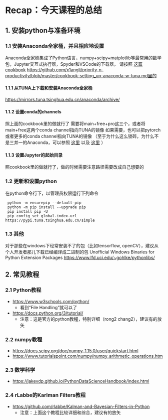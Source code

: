 # Recap：今天课程的总结

## 1. 安装python与准备环境

### 1.1 安装Anaconda全家桶，并且相应地设置
Anaconda全家桶集成了Python语言，numpy+scipy+matplotlib等最常用的数学包，Jupyter交互式执行器，Spyder和VSCode的下载器，
请按照 [这篇cookbook](cookbook-setting_up-anaconda-w-tuna.md) https://github.com/x1angli/priority-n-productivity/blob/master/cookbook-setting_up-anaconda-w-tuna.md里的

#### 1.1.1 从TUNA上下载和安装Anaconda全家桶
https://mirrors.tuna.tsinghua.edu.cn/anaconda/archive/

#### 1.1.2 设置conda的channels
照上面的cookbook里的做就行了
需要将main+free+pro这三个，或者将main+free这两个conda channel指向TUNA的镜像
如果需要，也可以把pytorch或者更多的conda channel指向TUNA的镜像
（至于为什么这么锁碎，为什么不是三并一的Anaconda，可以参照 [这里](https://github.com/tuna/issues/issues/307#issuecomment-374014053) 以及 [这里](https://github.com/tuna/issues/issues/417#issuecomment-434544876) ） 

#### 1.1.3 设置Jupyter的起始目录
照cookbook里的做就行了，做的时候需要注意路径需要改成自己想要的

### 1.2 更新和设置python
在python命令行下，以管理员权限运行下列命令

     python -m ensurepip --default-pip
     python -m pip install --upgrade pip
     pip install pip -U
     pip config set global.index-url https://pypi.tuna.tsinghua.edu.cn/simple

### 1.3 其他
对于那些在windows下经常安装不了的包（比如tensorflow, openCV），建议从个人开发者那儿下载已经编译成二进制的包
Unofficial Windows Binaries for Python Extension Packages
https://www.lfd.uci.edu/~gohlke/pythonlibs/


## 2. 常见教程

### 2.1 Python教程
* https://www.w3schools.com/python/
    * 看到“File Handling”就可以了
* https://docs.python.org/3/tutorial/
    * 注意：这是官方的python教程，特别详细（rong2 chang2），建议有的放矢

### 2.2 numpy教程
* https://docs.scipy.org/doc/numpy-1.15.0/user/quickstart.html
* https://www.tutorialspoint.com/numpy/numpy_arithmetic_operations.htm

### 2.3 数学科学
* https://jakevdp.github.io/PythonDataScienceHandbook/index.html

### 2.4 rLabbe的Karlman Filters教程
* https://github.com/rlabbe/Kalman-and-Bayesian-Filters-in-Python
    * 注意：上面这个教程比较详细和综合，建议有的放矢


